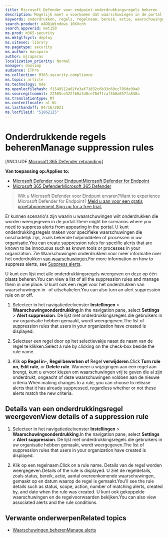 ```yaml
---
title: Microsoft Defender voor endpoint-onderdrukkingsregels beheren
description: Mogelijk moet u voorkomen dat waarschuwingen in de portal worden weergegeven met behulp van onderdrukkingsregels. Meer informatie over het beheren van uw onderdrukkingsregels in Microsoft Defender voor Eindpunt.
keywords: onderdrukken, regels, regelnaam, bereik, actie, waarschuwingen beheren, in- en uitschakelen
search.product: eADQiWindows 10XVcnh
search.appverid: met150
ms.prod: m365-security
ms.mktglfcycl: deploy
ms.sitesec: library
ms.pagetype: security
ms.author: macapara
author: mjcaparas
localization_priority: Normal
manager: dansimp
audience: ITPro
ms.collection: M365-security-compliance
ms.topic: article
ms.technology: mde
ms.openlocfilehash: f1549512a02fe3af71d32c6b33c69cc705de99a8
ms.sourcegitcommit: 22505ce322f68a2d0ce70d71caf3b0a657fa838a
ms.translationtype: MT
ms.contentlocale: nl-NL
ms.lasthandoff: 04/16/2021
ms.locfileid: "51862125"
---
```

# <a name="manage-suppression-rules"></a><span data-ttu-id="fae42-105">Onderdrukkende regels beheren</span><span class="sxs-lookup"><span data-stu-id="fae42-105">Manage suppression rules</span></span>

[!INCLUDE [Microsoft 365 Defender rebranding](../../includes/microsoft-defender.md)]


<span data-ttu-id="fae42-106">**Van toepassing op:**</span><span class="sxs-lookup"><span data-stu-id="fae42-106">**Applies to:**</span></span>
- [<span data-ttu-id="fae42-107">Microsoft Defender voor Eindpunt</span><span class="sxs-lookup"><span data-stu-id="fae42-107">Microsoft Defender for Endpoint</span></span>](https://go.microsoft.com/fwlink/p/?linkid=2154037)
- [<span data-ttu-id="fae42-108">Microsoft 365 Defender</span><span class="sxs-lookup"><span data-stu-id="fae42-108">Microsoft 365 Defender</span></span>](https://go.microsoft.com/fwlink/?linkid=2118804)

> <span data-ttu-id="fae42-109">Wilt u Microsoft Defender voor Eindpunt ervaren?</span><span class="sxs-lookup"><span data-stu-id="fae42-109">Want to experience Microsoft Defender for Endpoint?</span></span> [<span data-ttu-id="fae42-110">Meld u aan voor een gratis proefabonnement.</span><span class="sxs-lookup"><span data-stu-id="fae42-110">Sign up for a free trial.</span></span>](https://www.microsoft.com/microsoft-365/windows/microsoft-defender-atp?ocid=docs-wdatp-exposedapis-abovefoldlink)


<span data-ttu-id="fae42-111">Er kunnen scenario's zijn waarin u waarschuwingen wilt onderdrukken die worden weergegeven in de portal.</span><span class="sxs-lookup"><span data-stu-id="fae42-111">There might be scenarios where you need to suppress alerts from appearing in the portal.</span></span> <span data-ttu-id="fae42-112">U kunt onderdrukkingsregels maken voor specifieke waarschuwingen die onschadelijk zijn, zoals bekende hulpmiddelen of processen in uw organisatie.</span><span class="sxs-lookup"><span data-stu-id="fae42-112">You can create suppression rules for specific alerts that are known to be innocuous such as known tools or processes in your organization.</span></span> <span data-ttu-id="fae42-113">Zie Waarschuwingen onderdrukken voor meer informatie over het onderdrukken [van waarschuwingen.](manage-alerts.md)</span><span class="sxs-lookup"><span data-stu-id="fae42-113">For more information on how to suppress alerts, see [Suppress alerts](manage-alerts.md).</span></span>

<span data-ttu-id="fae42-114">U kunt een lijst met alle onderdrukkingsregels weergeven en deze op één plaats beheren.</span><span class="sxs-lookup"><span data-stu-id="fae42-114">You can view a list of all the suppression rules and manage them in one place.</span></span> <span data-ttu-id="fae42-115">U kunt ook een regel voor het onderdrukken van waarschuwingen in- of uitschakelen.</span><span class="sxs-lookup"><span data-stu-id="fae42-115">You can also turn an alert suppression rule on or off.</span></span>


1. <span data-ttu-id="fae42-116">Selecteer in het navigatiedeelvenster **Instellingen**  >  **Waarschuwingsonderdrukking**.</span><span class="sxs-lookup"><span data-stu-id="fae42-116">In the navigation pane, select **Settings** > **Alert suppression**.</span></span> <span data-ttu-id="fae42-117">De lijst met onderdrukkingsregels die gebruikers in uw organisatie hebben gemaakt, wordt weergegeven.</span><span class="sxs-lookup"><span data-stu-id="fae42-117">The list of suppression rules that users in your organization have created is displayed.</span></span>

2. <span data-ttu-id="fae42-118">Selecteer een regel door op het selectievakje naast de naam van de regel te klikken.</span><span class="sxs-lookup"><span data-stu-id="fae42-118">Select a rule by clicking on the check-box beside the rule name.</span></span>

3. <span data-ttu-id="fae42-119">Klik **op Regel in-,** **Regel bewerken of** Regel  **verwijderen**.</span><span class="sxs-lookup"><span data-stu-id="fae42-119">Click **Turn rule on**, **Edit rule**, or  **Delete rule**.</span></span> <span data-ttu-id="fae42-120">Wanneer u wijzigingen aan een regel aan brengt, kunt u ervoor kiezen om waarschuwingen vrij te geven die al zijn onderdrukt, ongeacht of deze waarschuwingen voldoen aan de nieuwe criteria.</span><span class="sxs-lookup"><span data-stu-id="fae42-120">When making changes to a rule, you can choose to release alerts that it has already suppressed, regardless whether or not these alerts match the new criteria.</span></span> 


## <a name="view-details-of-a-suppression-rule"></a><span data-ttu-id="fae42-121">Details van een onderdrukkingsregel weergeven</span><span class="sxs-lookup"><span data-stu-id="fae42-121">View details of a suppression rule</span></span>

1. <span data-ttu-id="fae42-122">Selecteer in het navigatiedeelvenster **Instellingen**  >  **Waarschuwingsonderdrukking**.</span><span class="sxs-lookup"><span data-stu-id="fae42-122">In the navigation pane, select **Settings** > **Alert suppression**.</span></span> <span data-ttu-id="fae42-123">De lijst met onderdrukkingsregels die gebruikers in uw organisatie hebben gemaakt, wordt weergegeven.</span><span class="sxs-lookup"><span data-stu-id="fae42-123">The list of suppression rules that users in your organization have created is displayed.</span></span>

2. <span data-ttu-id="fae42-124">Klik op een regelnaam.</span><span class="sxs-lookup"><span data-stu-id="fae42-124">Click on a rule name.</span></span> <span data-ttu-id="fae42-125">Details van de regel worden weergegeven.</span><span class="sxs-lookup"><span data-stu-id="fae42-125">Details of the rule is displayed.</span></span> <span data-ttu-id="fae42-126">U ziet de regeldetails, zoals status, bereik, actie, aantal overeenkomende waarschuwingen, gemaakt op en datum waarop de regel is gemaakt.</span><span class="sxs-lookup"><span data-stu-id="fae42-126">You'll see the rule details such as  status, scope, action, number of matching alerts, created by, and date when the rule was created.</span></span> <span data-ttu-id="fae42-127">U kunt ook gekoppelde waarschuwingen en de regelvoorwaarden bekijken.</span><span class="sxs-lookup"><span data-stu-id="fae42-127">You can also view associated alerts and the rule conditions.</span></span>

## <a name="related-topics"></a><span data-ttu-id="fae42-128">Verwante onderwerpen</span><span class="sxs-lookup"><span data-stu-id="fae42-128">Related topics</span></span>

- [<span data-ttu-id="fae42-129">Waarschuwingen beheren</span><span class="sxs-lookup"><span data-stu-id="fae42-129">Manage alerts</span></span>](manage-alerts.md)
